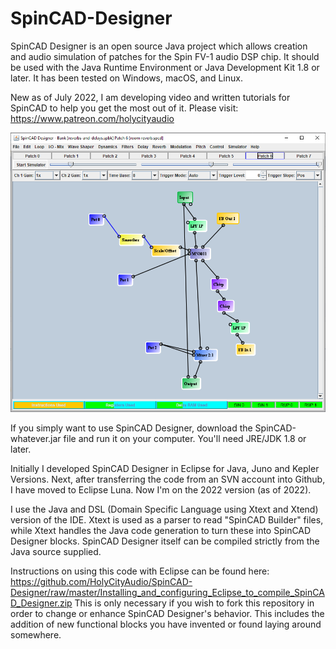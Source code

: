 SpinCAD-Designer
================

SpinCAD Designer is an open source Java project which allows creation and audio simulation of patches for the Spin FV-1 audio DSP chip.  It should be used with the Java Runtime Environment or Java Development Kit 1.8 or later.  It has been tested on Windows, macOS, and Linux.

New as of July 2022, I am developing video and written tutorials for SpinCAD to help you get the most out of it.
Please visit: https://www.patreon.com/holycityaudio

![SpinCAD Designer](/spincad.png)

If you simply want to use SpinCAD Designer, download the SpinCAD-whatever.jar file and run it on your computer.  You'll need JRE/JDK 1.8 or later.

Initially I developed SpinCAD Designer in Eclipse for Java, Juno and Kepler Versions.  Next, after transferring the code from an SVN account into Github, I have moved to Eclipse Luna.  Now I'm on the 2022 version (as of 2022).

I use the Java and DSL (Domain Specific Language using Xtext and Xtend) version of the IDE.  Xtext is used as a parser to read "SpinCAD Builder" files, while Xtext handles the Java code generation to turn these into SpinCAD Designer blocks.  SpinCAD Designer itself can be compiled strictly from the Java source supplied.

Instructions on using this code with Eclipse can be found here: https://github.com/HolyCityAudio/SpinCAD-Designer/raw/master/Installing_and_configuring_Eclipse_to_compile_SpinCAD_Designer.zip This is only necessary if you wish to fork this repository in order to change or enhance SpinCAD Designer's behavior.  This includes the addition of new functional blocks you have invented or found laying around somewhere.
